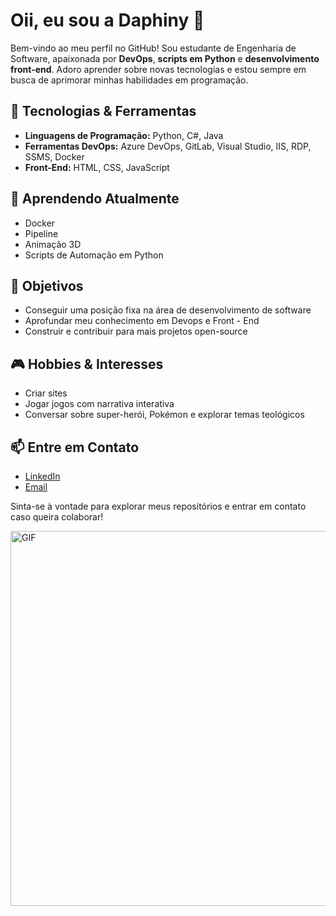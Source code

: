 # Oii, eu sou a Daphiny 👋 

Bem-vindo ao meu perfil no GitHub! Sou estudante de Engenharia de Software, apaixonada por **DevOps**, **scripts em Python** e **desenvolvimento front-end**. Adoro aprender sobre novas tecnologias e estou sempre em busca de aprimorar minhas habilidades em programação.

## 🔧 Tecnologias & Ferramentas
- **Linguagens de Programação:** Python, C#, Java
- **Ferramentas DevOps:** Azure DevOps, GitLab, Visual Studio, IIS, RDP, SSMS, Docker
- **Front-End:** HTML, CSS, JavaScript

## 🌱 Aprendendo Atualmente
- Docker
- Pipeline
- Animação 3D
- Scripts de Automação em Python

## 🎯 Objetivos
- Conseguir uma posição fixa na área de desenvolvimento de software
- Aprofundar meu conhecimento em Devops e Front - End
- Construir e contribuir para mais projetos open-source

## 🎮 Hobbies & Interesses
- Criar sites
- Jogar jogos com narrativa interativa
- Conversar sobre super-herói, Pokémon e explorar temas teológicos

## 📫 Entre em Contato
- [LinkedIn](https://www.linkedin.com/in/daphinyassis/)
- [Email](mailto:assis.daphiny19@gmail.com)

Sinta-se à vontade para explorar meus repositórios e entrar em contato caso queira colaborar!

<img src="https://i.giphy.com/media/v1.Y2lkPTc5MGI3NjExajBjOWtydGV4MjY5YTE1eWY4eDNyODcxa3diYjNqcG1mZXVoZzIzbyZlcD12MV9pbnRlcm5hbF9naWZfYnlfaWQmY3Q9Zw/F28qKb7t4P7v8vhO9z/giphy.gif"  width="600px" alt="GIF">
